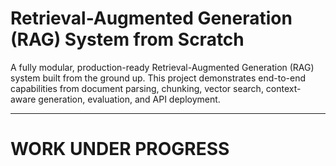 # Retrieval-Augmented Generation (RAG) System from Scratch

A fully modular, production-ready Retrieval-Augmented Generation (RAG) system built from the ground up. This project demonstrates end-to-end capabilities from document parsing, chunking, vector search, context-aware generation, evaluation, and API deployment.

---

# WORK UNDER PROGRESS

<!--
## Features

- Multi-format document ingestion (PDF, DOCX, HTML)
- Modular chunking (fixed, semantic, recursive)
- Pluggable embedding generators (OpenAI, Gemini)
- Vector DB support (ChromaDB, Qdrant)
- Retrieval strategies (semantic, hybrid, reranking)
- Prompt-based LLM generation (OpenAI or local LLaMA)
- Evaluation framework (accuracy, latency, hallucination)
- FastAPI backend

---
